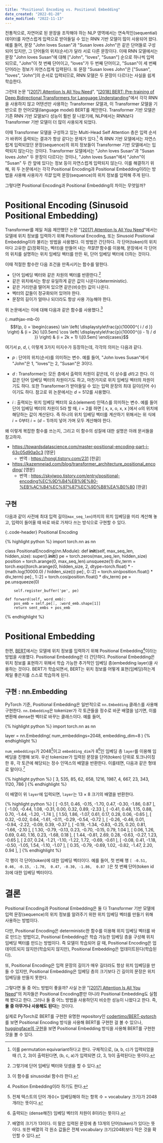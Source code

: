 ```yaml
---
title: "Positional Encoding vs. Positional Embedding"
date_created: "2022-01-28"
date_modified: "2022-11-13"
---
```


전통적으로, 자연어로 된 문장을 조작해야 하는 NLP 영역에서는 연속적인(sequential) 데이터를 자연스럽게 입력으로 받아들일 수 있는 RNN 기반 모델이 많이 사용되어 왔다. 예를 들어, 문장 "John loves Susan"과 "Susan loves John"은 같은 단어들로 구성되어 있지만, 그 단어들의 위치(순서)가 달라 서로 다른 문장이다. 이때 RNN 모델에서는 문장 "John loves Susan"에 대해 ["John", "loves", "Susan"] 순으로 하나씩 입력되므로, "John"이 첫 번째 단어이고, "loves"가 두 번째 단어이고, "Susan"이 세 번째 단어라는 정보가 자연스럽게 입력된다. 또 문장 "Susan loves John"은 ["Susan", "loves", "John"]의 순서로 입력되므로, RNN 모델은 두 문장이 다르다는 사실을 쉽게 학습한다.

그런데 논문 "[[2017] Attention Is All You Need](https://arxiv.org/abs/1706.03762)", "[[2018] BERT: Pre-training of Deep Bidirectional Transformers for Language Understanding](https://arxiv.org/abs/1810.04805)"에서 각각 RNN을 사용하지 않고 어텐션만 사용하는 Transformer 모델과, 이 Transformer 모델을 기반으로 한 언어모델(language model) BERT를 제안한다. Transformer 기반 모델은 기존 RNN 기반 모델보다 성능이 훨씬 잘 나왔기에, NLP에서는 RNN보다 Transformer 기반 모델이 더 많이 사용되게 되었다.

이때 Transformer 모델을 구성하고 있는 Multi-Head Self Attention 층은 입력 순서가 바뀌어 출력되는 결과가 항상 같다는 문제가 있다.[^1] 즉 RNN 기반 모델에서는 자연스럽게 입력되었던 문장(sequence)의 위치 정보들이 Transformer 기반 모델에서는 입력되지 않는다는 것이다. Transformer 모델에서는 "John loves Susan"과 "Susan loves John" 두 문장이 다르다는 것이나, "John loves Susan"에서 "John"이 "Susan" 두 칸 앞에 있다는 정보 등이 자연스럽게 입력되지 않는다. 이를 해결하기 위해, 위 두 논문에서는 각각 Positional Encoding과 Positional Embedding이라는 방법을 사용해 사용자가 *직접* 입력 문장(sequence)의 위치 정보를 입력해 주게 된다.

[^1]: 이를 permutation equivariant하다고 한다. 구체적으로, (a, b, c)가 입력되었을 때 (1, 2, 3)이 출력된다면, (b, c, a)가 입력되면 (2, 3, 1)이 출력된다는 뜻이다.

그렇다면 Positional Encoding과 Positional Embedding의 차이는 무엇일까?

# Positional Encoding (Sinusoid Positional Embedding)

Transformer를 제일 처음 제안했던 논문 "[[2017] Attention Is All You Need](https://arxiv.org/abs/1706.03762)"에서는 모델에 위치 정보를 입력하기 위해 Positional Encoding, 또는 Sinusoid Positional Embedding이라 불리는 방법을 사용했다. 이 방법은 간단하다. 각 단어(token)의 위치마다 고유한 값(정확히는, 벡터)을 만들어 내는 *적절한* 함수를 이용해, 문장에서 각 단어의 위치를 설명하는 위치 임베딩 벡터를 만든 뒤, 단어 임베딩 벡터에 더하는 것이다.

이때 적절한 함수란 다음 조건을 만족시키는 함수를 말한다.

- 단어 임베딩 벡터와 같은 차원의 벡터를 반환한다.[^2]
- 같은 위치에서는 항상 유일하게 같은 값이 나온다(deterministic).
- 같은 거리만큼 떨어져 있으면 같은(비슷한) 값이 나온다.
- 벡터의 값들이 정규화되어 있어야 한다.
- 문장의 길이가 얼마나 되더라도 항상 사용 가능해야 한다.

[^2]: 그렇기에 단어 임베딩 벡터와 덧셈을 할 수 있다.

위 논문에서는 이에 대해 다음과 같은 함수를 사용했다.[^3]

[^3]: 이 함수를 sinusoidal 함수라 한다.

{:.mathjax-mb-0}
$$f(p, i) = \begin{cases}
\sin \left( \displaystyle\frac{p}{10000^{   i    / d  }} \right) & (i = 2k) \\[0.5em]
\cos \left( \displaystyle\frac{p}{10000^{(i - 1) / d  }} \right) & (i = 2k + 1) \\[0.5em]
\end{cases}$$

여기서 $p$, $d$, $i$, 이렇게 3가지 미지수가 등장하는데, 각각의 의미는 다음과 같다.

- $p$ : 단어의 위치(순서)를 의미하는 변수. 예를 들어, "John loves Susan"에서 "John"은 1, "loves"는 2, "Susan"은 3이다.

- $d$ : Transformer는 모든 층에서 출력의 차원이 같은데, 이 상수를 $d$라고 한다. 이 값은 단어 임베딩 벡터의 차원이기도 하고, 마찬가지로 위치 임베딩 벡터의 차원이기도 하다. 또한 Transformer가 받아들일 수 있는 입력 문장의 최대 길이(단어 수)이기도 하다. 참고로 위 논문에서는 $d = 512$를 사용했다.

- $i$ : 출력되는 위치 임베딩 벡터의 요소(element) 인덱스를 의미하는 변수. 예를 들어 단어 임베딩 벡터의 차원이 5라 할 때, $i = 2$를 하면 [ x, x, o, x, x ]에서 o의 위치에 해당하는 값이 계산된다. 즉 하나의 위치 임베딩 벡터를 계산하기 위해서는 위 식에 $i = 0$부터 $i = (d-1)$까지 넣어 가며 모두 계산해야 한다.

왜 이렇게 복잡한 함수를 쓰는지, 그리고 이 함수의 성질에 대한 설명은 아래 문서들을 참고하자.

- <https://towardsdatascience.com/master-positional-encoding-part-i-63c05d90a0c3>  [영문]
  - 번역 : <https://hongl.tistory.com/231>  [한글]
- <https://kazemnejad.com/blog/transformer_architecture_positional_encoding/>  [영문]
  - 번역 : <https://skyjwoo.tistory.com/entry/positional-encoding%EC%9D%B4%EB%9E%80-%EB%AC%B4%EC%97%87%EC%9D%B8%EA%B0%80>  [한글]

## 구현

다음과 같이 사전에 최대 입력 길이(`max_seq_len`)까지의 위치 임베딩을 미리 계산해 놓고, 입력이 들어올 때 바로 바로 가져다 쓰는 방식으로 구현할 수 있다.

{:.code-header}
Positional Encoding

{% highlight python %}
import torch.nn as nn

class PositionalEncoding(nn.Module):
    def __init__(self, max_seq_len, hidden_size):
        super().__init__()
        pe = torch.zeros(max_seq_len, hidden_size)
        position = torch.arange(0, max_seq_len).unsqueeze(1)
        div_term = torch.exp((torch.arange(0, hidden_size, 2, dtype=torch.float) *
                              -(math.log(10000.0) / hidden_size)))
        pe[:, 0::2] = torch.sin(position.float() * div_term)
        pe[:, 1::2] = torch.cos(position.float() * div_term)
        pe = pe.unsqueeze(0)
        
        self.register_buffer('pe', pe)
    
    def forward(self, word_emb):
        pos_emb = self.pe[:, :word_emb.shape[1]]
        return sent_embs + pos_emb
{% endhighlight %}

# Positional Embedding

한편, [BERT](https://arxiv.org/abs/1810.04805)에서는 모델에 위치 정보를 입력하기 위해 Positional Embedding[^4]이라는 방법을 사용했다. Positional Embedding은 더 간단하다. Positional Embedding은 위치 정보를 표현하기 위해서 학습 가능한 추가적인 임베딩 층(embedding layer)을 사용하는 것이다. BERT가 학습되면서, BERT는 위치 정보를 어떻게 표현(임베딩)하는게 제일 좋은지를 스스로 학습하게 된다.

[^4]: Position Embedding이라 하기도 한다.

## 구현 : nn.Embedding

PyTorch 기준, Positional Embedding은 일반적으로 `nn.Embedding` 클래스를 사용해 구현한다. `nn.Embedding`은 tokenizer가 각 토큰들을 정수로 바꾼 배열을 넘기면, 이를 변환해 dense한 벡터로 바꾸는 클래스이다. 예를 들어,

{% highlight python %}
import torch.nn as nn

layer = nn.Embedding(
    num_embeddings=2048,
    embedding_dim=8
)
{% endhighlight %}

`num_embeddings`가 2048[^5]이고 `embedding_dim`가 8[^6]인 임베딩 층 `layer`를 이용해 임베딩을 진행해 보자. 우선 tokenizer가 입력된 문장을 단어(token) 단위로 토크나이징 한 후, 각 토큰에 해당되는 정수 인덱스의 배열을 반환한다. 이를테면, 다음과 같은 형태로 말이다.[^7]

[^5]: 전체 텍스트의 단어 개수(= 임베딩해야 하는 항목 수 = vocabulary 크기)가 2048개라는 뜻이다.
[^6]: 출력되는 (dense해진) 임베딩 벡터의 차원이 8이라는 뜻이다.
[^7]: 배열의 크기가 13이다. 이 말은 입력된 문장에 총 13개의 단어(token)가 있다는 뜻이다. 또한 배열의 각 원소 값들은 전체 vocabulary 크기(2048)보다 작은 것을 확인할 수 있다.

{% highlight python %}
[ 3, 535, 85, 62, 658, 1216, 1987, 4, 667, 23, 343, 1120, 786 ]
{% endhighlight %}

이 배열이 위 `layer`에 입력되면, `layer`는 13 × 8 크기의 배열을 반환한다.

{% highlight python %}
[
  [ -0.51,  0.46, -0.15, -1.70,  0.47, -0.30, -1.86,  0.87 ],
  [ -1.00, -0.44,  1.08, -0.31,  0.00,  0.32,  0.89, -2.33 ],
  [ -0.41,  0.48,  1.15,  0.88,  0.70, -1.44, -1.20, -1.74 ],
  [  1.50,  1.86, -1.07,  0.61,  0.17,  0.28,  0.06, -0.65 ],
  [  0.32, -0.02,  0.64, -1.61, -0.11, -0.29, -0.54, -0.72 ],
  [ -0.26, -0.46,  0.01, -0.94, -2.22, -0.09,  0.39, -0.37 ],
  [ -0.19, -1.34, -0.83, -0.25,  0.20,  0.81, -1.66, -2.10 ],
  [  1.30, -0.79, -0.13,  0.23, -0.70, -0.15,  0.79,  1.04 ],
  [  0.06,  1.26,  0.69,  0.40,  1.16,  0.23, -1.68,  0.18 ],
  [  1.44, -0.81,  2.69,  0.28, -0.63, -0.27,  1.23, -0.65 ],
  [  2.07,  0.24, -1.21, -1.10, -1.22,  1.72, -0.69, -0.61 ],
  [ -0.08,  0.41, -1.18, -0.50, -1.05,  1.54, -1.10, -1.07 ],
  [  0.35, -0.79, -0.69,  1.02, -0.82, -1.47,  2.20,  0.94 ],
]
{% endhighlight %}

각 행이 각 단어(token)에 대한 임베딩 벡터이다. 예를 들어, 첫 번째 행 `[ -0.51,  0.46, -0.15, -1.70,  0.47, -0.30, -1.86,  0.87 ]`은 첫 번째 단어(token id 3)에 대한 임베딩 벡터이다.

# 결론

Positional Encoding과 Positional Embedding은 둘 다 Transformer 기반 모델에 입력 문장(sequence)의 위치 정보를 알려주기 위한 위치 임베딩 벡터를 만들기 위해 사용하는 방법이다.

다만, Positional Encoding은 deterministic한 함수를 이용해 위치 임베딩 벡터를 바로 만드는 방법이고, Positional Embedding은 학습 가능한 임베딩 층을 구성해 위치 임베딩 벡터를 만드는 방법이다. 즉 모델이 학습되어 갈 때, Positional Encoding은 업데이트되지 않지만(학습되지 않지만), Positional Embedding은 업데이트된다(학습된다).

또, Positional Encoding은 입력 문장의 길이가 매우 길더라도 항상 위치 임베딩을 만들 수 있지만, Positional Embedding은 임베딩 층의 크기보다 긴 길이의 문장은 위치 임베딩을 만들지 못한다.

그렇다면 둘 중 어느 방법이 좋을까? 사실 논문 "[[2017] Attention Is All You Need](https://arxiv.org/abs/1706.03762)"의 저자들은 Positional Encoding뿐만 아니라 Positional Embedding도 실험해 봤다고 한다. 그러나 둘 중 어느 방법을 사용하던지 비슷한 성능이 나왔다고 한다. 즉, **둘 중 아무거나 사용해도 된다**는 것이다.

실제로 PyTorch로 BERT를 구현한 유명한 repository인 [codertimo/BERT-pytorch](https://github.com/codertimo/BERT-pytorch)를 보면 Positional Encoding 방식을 사용해 BERT를 구현한 걸 볼 수 있으나, [huggingface의 구현](https://github.com/huggingface/transformers)을 보면 Positional Embedding 방식을 사용해 BERT를 구현한 것을 볼 수 있다.
